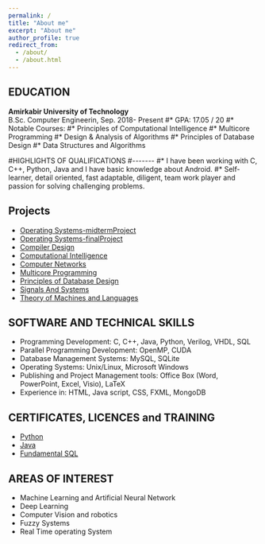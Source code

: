 ```yaml
---
permalink: /
title: "About me"
excerpt: "About me"
author_profile: true
redirect_from: 
  - /about/
  - /about.html
---
```

EDUCATION
-------
**Amirkabir University of Technology**<br />B.Sc. Computer Engineerin, Sep. 2018- Present
#* GPA: 17.05 / 20
#* Notable Courses:
  #* Principles of Computational Intelligence
  #* Multicore Programming
  #* Design & Analysis of Algorithms
  #* Principles of Database Design
  #* Data Structures and Algorithms

#HIGHLIGHTS OF QUALIFICATIONS
#-------
#* I have been working with C, C++, Python, Java and I have basic knowledge about Android.
#* Self-learner, detail oriented, fast adaptable, diligent, team work player and passion for solving challenging problems.
              
Projects
-------
* [Operating Systems-midtermProject](https://github.com/arashHarirpoosh/os_midterm_project)
* [Operating Systems-finalProject](https://github.com/arashHarirpoosh/OS_FinalProject)
* [Compiler Design](https://github.com/arashHarirpoosh/CompilerProject)
* [Computational Intelligence](https://github.com/arashHarirpoosh/UniversityProjects/tree/master/ComputationalIntelligence)
* [Computer Networks](https://github.com/arashHarirpoosh/UniversityProjects/tree/master/ComputerNetworks/NetWolf)
* [Multicore Programming](https://github.com/arashHarirpoosh/UniversityProjects/tree/master/MulticoreProgramming)
* [Principles of Database Design](https://github.com/arashHarirpoosh/UniversityProjects/tree/master/Principles_of_Database_Design)
* [Signals And Systems](https://github.com/arashHarirpoosh/UniversityProjects/tree/master/SignalsAndSystems)
* [Theory of Machines and Languages](https://github.com/arashHarirpoosh/UniversityProjects/tree/master/Theory_of_Machines_and_Languages)

SOFTWARE AND TECHNICAL SKILLS
-------
* Programming Development: C, C++, Java, Python, Verilog, VHDL, SQL
* Parallel Programming Development: OpenMP, CUDA 
* Database Management Systems: MySQL, SQLite
* Operating Systems: Unix/Linux, Microsoft Windows
* Publishing and Project Management tools: Office Box (Word, PowerPoint, Excel, Visio), LaTeX
* Experience in: HTML, Java script, CSS, FXML, MongoDB

CERTIFICATES, LICENCES and TRAINING
-------
* [Python](https://gotoclass.ir/certificates/9hdv424csazhhl6exq6p/)
* [Java](https://www.sololearn.com/Certificate/1068-5446124/pdf/)
* [Fundamental SQL](https://www.sololearn.com/Certificate/1060-5446124/pdf/)

AREAS OF INTEREST
-------
* Machine Learning and Artificial Neural Network
* Deep Learning
* Computer Vision and robotics
* Fuzzy Systems
* Real Time operating System
